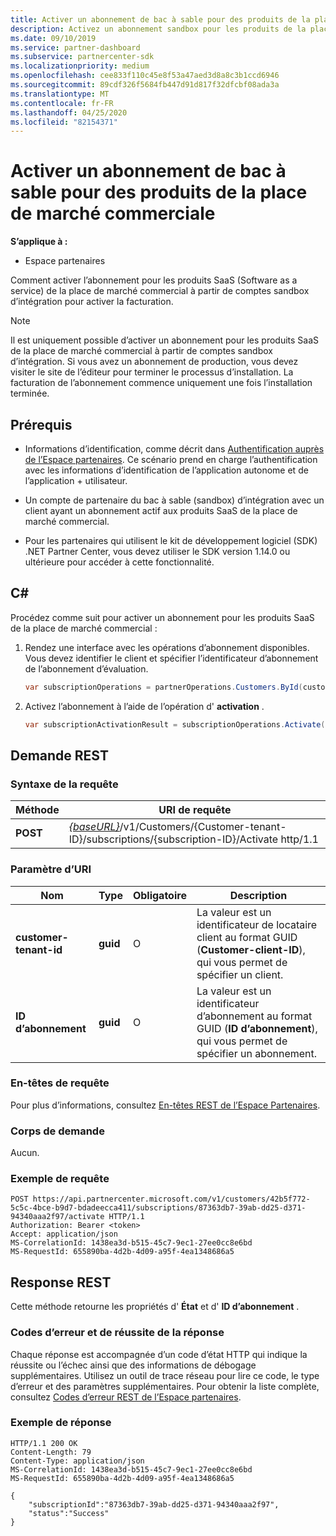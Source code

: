 ```yaml
---
title: Activer un abonnement de bac à sable pour des produits de la place de marché commerciale
description: Activez un abonnement sandbox pour les produits de la place de marché commercial.
ms.date: 09/10/2019
ms.service: partner-dashboard
ms.subservice: partnercenter-sdk
ms.localizationpriority: medium
ms.openlocfilehash: cee833f110c45e8f53a47aed3d8a8c3b1ccd6946
ms.sourcegitcommit: 89cdf326f5684fb447d91d817f32dfcbf08ada3a
ms.translationtype: MT
ms.contentlocale: fr-FR
ms.lasthandoff: 04/25/2020
ms.locfileid: "82154371"
---
```

# <a name="activate-a-sandbox-subscription-for-commercial-marketplace-products"></a>Activer un abonnement de bac à sable pour des produits de la place de marché commerciale

**S’applique à :**

- Espace partenaires

Comment activer l’abonnement pour les produits SaaS (Software as a service) de la place de marché commercial à partir de comptes sandbox d’intégration pour activer la facturation.

> [!NOTE]
> Il est uniquement possible d’activer un abonnement pour les produits SaaS de la place de marché commercial à partir de comptes sandbox d’intégration. Si vous avez un abonnement de production, vous devez visiter le site de l’éditeur pour terminer le processus d’installation. La facturation de l’abonnement commence uniquement une fois l’installation terminée.

## <a name="prerequisites"></a>Prérequis

- Informations d’identification, comme décrit dans [Authentification auprès de l’Espace partenaires](partner-center-authentication.md). Ce scénario prend en charge l’authentification avec les informations d’identification de l’application autonome et de l’application + utilisateur.

- Un compte de partenaire du bac à sable (sandbox) d’intégration avec un client ayant un abonnement actif aux produits SaaS de la place de marché commercial.

- Pour les partenaires qui utilisent le kit de développement logiciel (SDK) .NET Partner Center, vous devez utiliser le SDK version 1.14.0 ou ultérieure pour accéder à cette fonctionnalité.

## <a name="c"></a>C\#

Procédez comme suit pour activer un abonnement pour les produits SaaS de la place de marché commercial :

1. Rendez une interface avec les opérations d’abonnement disponibles. Vous devez identifier le client et spécifier l’identificateur d’abonnement de l’abonnement d’évaluation.

   ```csharp
   var subscriptionOperations = partnerOperations.Customers.ById(customerId).Subscriptions.ById(subscriptionId);
   ```

2. Activez l’abonnement à l’aide de l’opération d' **activation** .

   ```csharp
   var subscriptionActivationResult = subscriptionOperations.Activate();
   ```

## <a name="rest-request"></a>Demande REST

### <a name="request-syntax"></a>Syntaxe de la requête

| Méthode     | URI de requête                                                                            |
|------------|----------------------------------------------------------------------------------------|
| **POST** | [*{baseURL}*](partner-center-rest-urls.md)/v1/Customers/{Customer-tenant-ID}/subscriptions/{subscription-ID}/Activate http/1.1 |

### <a name="uri-parameter"></a>Paramètre d’URI

| Nom                   | Type     | Obligatoire | Description                                                                                                                                            |
|------------------------|----------|----------|--------------------------------------------------------------------------------------------------------------------------------------------------------|
| **customer-tenant-id** | **guid** | O | La valeur est un identificateur de locataire client au format GUID (**Customer-client-ID**), qui vous permet de spécifier un client. |
| **ID d’abonnement** | **guid** | O | La valeur est un identificateur d’abonnement au format GUID (**ID d’abonnement**), qui vous permet de spécifier un abonnement. |

### <a name="request-headers"></a>En-têtes de requête

Pour plus d’informations, consultez [En-têtes REST de l’Espace Partenaires](headers.md).

### <a name="request-body"></a>Corps de demande

Aucun.

### <a name="request-example"></a>Exemple de requête

```http
POST https://api.partnercenter.microsoft.com/v1/customers/42b5f772-5c5c-4bce-b9d7-bdadeecca411/subscriptions/87363db7-39ab-dd25-d371-94340aaa2f97/activate HTTP/1.1
Authorization: Bearer <token>
Accept: application/json
MS-CorrelationId: 1438ea3d-b515-45c7-9ec1-27ee0cc8e6bd
MS-RequestId: 655890ba-4d2b-4d09-a95f-4ea1348686a5

```

## <a name="rest-response"></a>Response REST

Cette méthode retourne les propriétés d' **État** et d' **ID d’abonnement** .

### <a name="response-success-and-error-codes"></a>Codes d’erreur et de réussite de la réponse

Chaque réponse est accompagnée d’un code d’état HTTP qui indique la réussite ou l’échec ainsi que des informations de débogage supplémentaires. Utilisez un outil de trace réseau pour lire ce code, le type d’erreur et des paramètres supplémentaires. Pour obtenir la liste complète, consultez [Codes d’erreur REST de l’Espace partenaires](error-codes.md).

### <a name="response-example"></a>Exemple de réponse

```http
HTTP/1.1 200 OK
Content-Length: 79
Content-Type: application/json
MS-CorrelationId: 1438ea3d-b515-45c7-9ec1-27ee0cc8e6bd
MS-RequestId: 655890ba-4d2b-4d09-a95f-4ea1348686a5

{
    "subscriptionId":"87363db7-39ab-dd25-d371-94340aaa2f97",
    "status":"Success"
}
```
